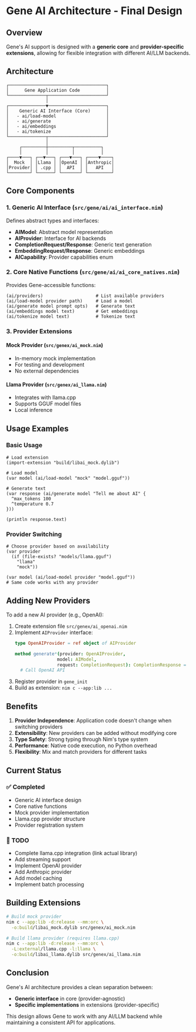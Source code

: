 # Gene AI Architecture - Final Design

## Overview

Gene's AI support is designed with a **generic core** and **provider-specific extensions**, allowing for flexible integration with different AI/LLM backends.

## Architecture

```
┌─────────────────────────────────────┐
│      Gene Application Code          │
└──────────────┬──────────────────────┘
               │
┌──────────────▼──────────────────────┐
│    Generic AI Interface (Core)      │
│   - ai/load-model                   │
│   - ai/generate                     │
│   - ai/embeddings                   │
│   - ai/tokenize                     │
└──────────────┬──────────────────────┘
               │
     ┌─────────┼─────────┬──────────┐
     │         │         │          │
┌────▼───┐ ┌──▼───┐ ┌───▼───┐ ┌────▼────┐
│  Mock  │ │Llama │ │OpenAI │ │Anthropic│
│Provider│ │ .cpp │ │  API  │ │   API   │
└────────┘ └──────┘ └───────┘ └─────────┘
```

## Core Components

### 1. Generic AI Interface (`src/gene/ai/ai_interface.nim`)

Defines abstract types and interfaces:

- **AIModel**: Abstract model representation
- **AIProvider**: Interface for AI backends
- **CompletionRequest/Response**: Generic text generation
- **EmbeddingRequest/Response**: Generic embeddings
- **AICapability**: Provider capabilities enum

### 2. Core Native Functions (`src/gene/ai/ai_core_natives.nim`)

Provides Gene-accessible functions:

```gene
(ai/providers)                    # List available providers
(ai/load-model provider path)     # Load a model
(ai/generate model prompt opts)   # Generate text
(ai/embeddings model text)        # Get embeddings
(ai/tokenize model text)          # Tokenize text
```

### 3. Provider Extensions

#### Mock Provider (`src/genex/ai_mock.nim`)
- In-memory mock implementation
- For testing and development
- No external dependencies

#### Llama Provider (`src/genex/ai_llama.nim`)
- Integrates with llama.cpp
- Supports GGUF model files
- Local inference

## Usage Examples

### Basic Usage

```gene
# Load extension
(import-extension "build/libai_mock.dylib")

# Load model
(var model (ai/load-model "mock" "model.gguf"))

# Generate text
(var response (ai/generate model "Tell me about AI" {
  ^max_tokens 100
  ^temperature 0.7
}))

(println response.text)
```

### Provider Switching

```gene
# Choose provider based on availability
(var provider 
  (if (file-exists? "models/llama.gguf")
    "llama"
    "mock"))

(var model (ai/load-model provider "model.gguf"))
# Same code works with any provider
```

## Adding New Providers

To add a new AI provider (e.g., OpenAI):

1. Create extension file `src/genex/ai_openai.nim`
2. Implement `AIProvider` interface:
   ```nim
   type OpenAIProvider = ref object of AIProvider
   
   method generate*(provider: OpenAIProvider, 
                   model: AIModel, 
                   request: CompletionRequest): CompletionResponse =
     # Call OpenAI API
   ```
3. Register provider in `gene_init`
4. Build as extension: `nim c --app:lib ...`

## Benefits

1. **Provider Independence**: Application code doesn't change when switching providers
2. **Extensibility**: New providers can be added without modifying core
3. **Type Safety**: Strong typing through Nim's type system
4. **Performance**: Native code execution, no Python overhead
5. **Flexibility**: Mix and match providers for different tasks

## Current Status

### ✅ Completed
- Generic AI interface design
- Core native functions
- Mock provider implementation
- Llama.cpp provider structure
- Provider registration system

### 🚧 TODO
- Complete llama.cpp integration (link actual library)
- Add streaming support
- Implement OpenAI provider
- Add Anthropic provider
- Add model caching
- Implement batch processing

## Building Extensions

```bash
# Build mock provider
nim c --app:lib -d:release --mm:orc \
  -o:build/libai_mock.dylib src/genex/ai_mock.nim

# Build llama provider (requires llama.cpp)
nim c --app:lib -d:release --mm:orc \
  -L:external/llama.cpp -l:llama \
  -o:build/libai_llama.dylib src/genex/ai_llama.nim
```

## Conclusion

Gene's AI architecture provides a clean separation between:
- **Generic interface** in core (provider-agnostic)
- **Specific implementations** in extensions (provider-specific)

This design allows Gene to work with any AI/LLM backend while maintaining a consistent API for applications.